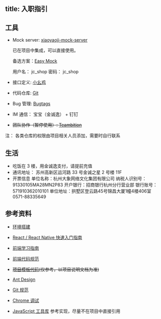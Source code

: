 title: 入职指引 
---

## 工具

- Mock server: [xiaoyaoji-mock-server](https://github.com/alcat2008/xiaoyaoji-mock-server)
  
  已在项目中集成，可以直接使用。

  备选方案：[Easy Mock](http://www.easy-mock.com/)
    
    用户名： jc_shop
    密码： jc_shop

- 接口定义: [小幺鸡](http://xiaoyaoji.dx-groups.com/)

- 代码仓库: [Git](http://git.dx-groups.com/)

- Bug 管理: [Bugtags](https://work.bugtags.com/)

- IM 通信： 宝宝（金诚逸） + 钉钉

- ~~团队协作（暂停使用）: [Teambition](https://www.teambition.com/)~~

注： 各类仓库的权限由项目相关人员添加，需要时自行联系


## 生活

- 吃饭在 3 楼，用金诚逸支付，请提前充值
- 通讯地址： 苏州高新区运河路 33 号金诚之星 2 号楼 11F
- 开票信息
  单位名称：杭州大象网络文化集团有限公司 
  纳税人识别号：91330105MA28MN2P83
  开户银行：招商银行杭州分行营业部
  银行账号：571910362010101
  单位地址：拱墅区登云路45号锦昌大厦1幢4楼406室 0571-88335649



## 参考资料

- [环境搭建](../refer/env.html)
- [React / React Native 快速入门指南](https://github.com/alcat2008/front-end-study-guide/blob/master/react-quick-guide.md)
- [前端学习指南](https://github.com/alcat2008/front-end-study-guide)

- [前端代码规范](../../docs/)
- ~~[项目模板代码](https://github.com/alcat2008/react-redux-antd-samples)(仅参考，以项目说明文档为准)~~
- [Ant Design](https://ant.design/docs/react/introduce-cn)
- [Git 规范](../project/git_commit.html)
- [Chrome 调试](http://visonsoft.cn/2017/09/27/chrome-debug/)
- [JavaScript 工具库](https://lodash.com/) 参考实现，尽量不在项目中直接引用
